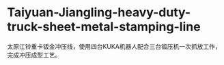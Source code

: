 # Taiyuan-Jiangling-heavy-duty-truck-sheet-metal-stamping-line
太原江铃重卡钣金冲压线，使用四台KUKA机器人配合三台锻压机一次抓放工作，完成冲压成型工艺。
